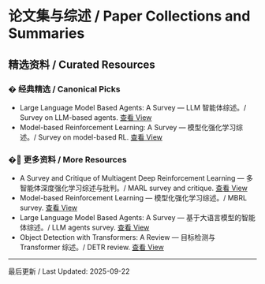 # 论文集与综述 / Paper Collections and Summaries

## 精选资料 / Curated Resources

### � 经典精选 / Canonical Picks

- Large Language Model Based Agents: A Survey — LLM 智能体综述。/ Survey on LLM-based agents. [查看 View](../_library/The_Rise_and_Potential_of_Large_Language_Model_Based_Agents_A_Survey.pdf)
- Model-based Reinforcement Learning: A Survey — 模型化强化学习综述。/ Survey on model-based RL. [查看 View](../_library/Model-based_Reinforcement_Learning_A_Survey.pdf)

### �📄 更多资料 / More Resources

- A Survey and Critique of Multiagent Deep Reinforcement Learning — 多智能体深度强化学习综述与批判。/ MARL survey and critique. [查看 View](../_library/A_Survey_and_Critique_of_Multiagent_Deep_Reinforcement_Learning.pdf)
- Model-based Reinforcement Learning — 模型化强化学习综述。/ MBRL survey. [查看 View](../_library/Model-based_Reinforcement_Learning_A_Survey.pdf)
- Large Language Model Based Agents: A Survey — 基于大语言模型的智能体综述。/ LLM agents survey. [查看 View](../_library/The_Rise_and_Potential_of_Large_Language_Model_Based_Agents_A_Survey.pdf)
- Object Detection with Transformers: A Review — 目标检测与 Transformer 综述。/ DETR review. [查看 View](../_library/Object_Detection_with_Transformers_A_Review.pdf)

---

最后更新 / Last Updated: 2025-09-22
